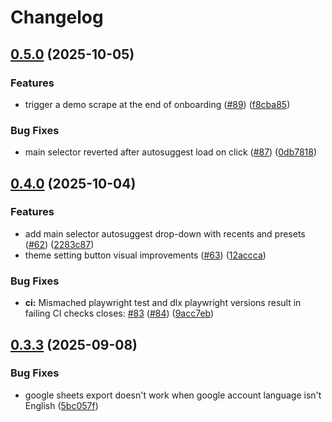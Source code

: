 # Changelog

## [0.5.0](https://github.com/zizzfizzix/scrape-similar/compare/v0.4.0...v0.5.0) (2025-10-05)


### Features

* trigger a demo scrape at the end of onboarding ([#89](https://github.com/zizzfizzix/scrape-similar/issues/89)) ([f8cba85](https://github.com/zizzfizzix/scrape-similar/commit/f8cba85d46d2263397ab32d6d9566350cf1a5e47))


### Bug Fixes

* main selector reverted after autosuggest load on click ([#87](https://github.com/zizzfizzix/scrape-similar/issues/87)) ([0db7818](https://github.com/zizzfizzix/scrape-similar/commit/0db78183f81847b96d5660011caff2a89083adaf))

## [0.4.0](https://github.com/zizzfizzix/scrape-similar/compare/v0.3.3...v0.4.0) (2025-10-04)


### Features

* add main selector autosuggest drop-down with recents and presets ([#62](https://github.com/zizzfizzix/scrape-similar/issues/62)) ([2283c87](https://github.com/zizzfizzix/scrape-similar/commit/2283c874dbcb909977cc446b62cd01b19da51d56))
* theme setting button visual improvements ([#63](https://github.com/zizzfizzix/scrape-similar/issues/63)) ([12accca](https://github.com/zizzfizzix/scrape-similar/commit/12acccab9a80501c3133eaaba8f468dd34ed4d9f))


### Bug Fixes

* **ci:** Mismached playwright test and dlx playwright versions result in failing CI checks closes: [#83](https://github.com/zizzfizzix/scrape-similar/issues/83) ([#84](https://github.com/zizzfizzix/scrape-similar/issues/84)) ([9acc7eb](https://github.com/zizzfizzix/scrape-similar/commit/9acc7ebddd85d2880108b7adb64a0537c1188d2d))

## [0.3.3](https://github.com/zizzfizzix/scrape-similar/compare/v0.3.2...v0.3.3) (2025-09-08)


### Bug Fixes

* google sheets export doesn't work when google account language isn't English ([5bc057f](https://github.com/zizzfizzix/scrape-similar/commit/5bc057f3905b7d0c0f6d0c9d68d8a7247f344f65))

